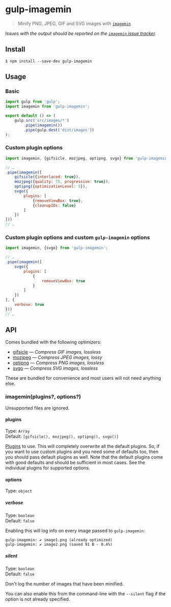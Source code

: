 # gulp-imagemin

> Minify PNG, JPEG, GIF and SVG images with [`imagemin`](https://github.com/imagemin/imagemin)

*Issues with the output should be reported on the [`imagemin` issue tracker](https://github.com/imagemin/imagemin/issues).*

## Install

```
$ npm install --save-dev gulp-imagemin
```

## Usage

### Basic

```js
import gulp from 'gulp';
import imagemin from 'gulp-imagemin';

export default () => (
	gulp.src('src/images/*')
		.pipe(imagemin())
		.pipe(gulp.dest('dist/images'))
);
```

### Custom plugin options

```js
import imagemin, {gifsicle, mozjpeg, optipng, svgo} from 'gulp-imagemin';

// …
.pipe(imagemin([
	gifsicle({interlaced: true}),
	mozjpeg({quality: 75, progressive: true}),
	optipng({optimizationLevel: 5}),
	svgo({
		plugins: [
			{removeViewBox: true},
			{cleanupIDs: false}
		]
	})
]))
// …
```

### Custom plugin options and custom `gulp-imagemin` options

```js
import imagemin, {svgo} from 'gulp-imagemin';

// …
.pipe(imagemin([
	svgo({
		plugins: [
			{
				removeViewBox: true
			}
		]
	})
], {
	verbose: true
}))
// …
```

## API

Comes bundled with the following optimizers:

- [gifsicle](https://github.com/imagemin/imagemin-gifsicle) — *Compress GIF images, lossless*
- [mozjpeg](https://github.com/imagemin/imagemin-mozjpeg) — *Compress JPEG images, lossy*
- [optipng](https://github.com/imagemin/imagemin-optipng) — *Compress PNG images, lossless*
- [svgo](https://github.com/imagemin/imagemin-svgo) — *Compress SVG images, lossless*

These are bundled for convenience and most users will not need anything else.

### imagemin(plugins?, options?)

Unsupported files are ignored.

#### plugins

Type: `Array`\
Default: `[gifsicle(), mozjpeg(), optipng(), svgo()]`

[Plugins](https://www.npmjs.com/browse/keyword/imageminplugin) to use. This will completely overwrite all the default plugins. So, if you want to use custom plugins and you need some of defaults too, then you should pass default plugins as well. Note that the default plugins come with good defaults and should be sufficient in most cases. See the individual plugins for supported options.

#### options

Type: `object`

##### verbose

Type: `boolean`\
Default: `false`

Enabling this will log info on every image passed to `gulp-imagemin`:

```
gulp-imagemin: ✔ image1.png (already optimized)
gulp-imagemin: ✔ image2.png (saved 91 B - 0.4%)
```

##### silent

Type: `boolean`\
Default: `false`

Don't log the number of images that have been minified.

You can also enable this from the command-line with the `--silent` flag if the option is not already specified.
